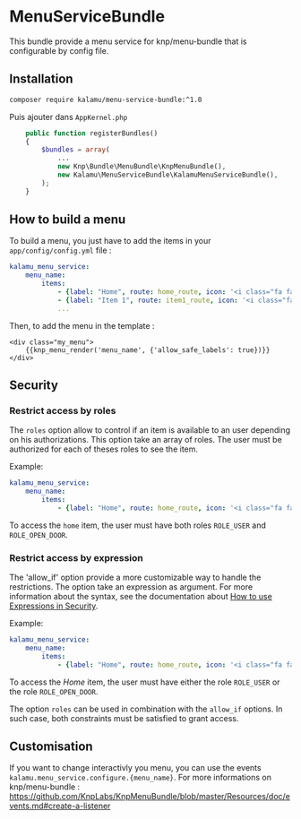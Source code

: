 # MenuServiceBundle

This bundle provide a menu service for knp/menu-bundle that is configurable by config file.

## Installation

``` sh
composer require kalamu/menu-service-bundle:^1.0
```

Puis ajouter dans `AppKernel.php`

``` php
    public function registerBundles()
    {
        $bundles = array(
            ...
            new Knp\Bundle\MenuBundle\KnpMenuBundle(),
            new Kalamu\MenuServiceBundle\KalamuMenuServiceBundle(),
        );
    }
```

## How to build a menu

To build a menu, you just have to add the items in your `app/config/config.yml` file :

``` yaml
kalamu_menu_service:
    menu_name:
        items:
            - {label: "Home", route: home_route, icon: '<i class="fa fa-home"></i>' }
            - {label: "Item 1", route: item1_route, icon: '<i class="fa fa-gear"></i>' }
            ...
```

Then, to add the menu in the template :

``` twig
<div class="my_menu">
    {{knp_menu_render('menu_name', {'allow_safe_labels': true})}}
</div>
```

## Security

### Restrict access by roles

The `roles` option allow to control if an item is available to an user depending
on his authorizations. This option take an array of roles. The user must be
authorized for each of theses roles to see the item.

Example:

``` yaml
kalamu_menu_service:
    menu_name:
        items:
            - {label: "Home", route: home_route, icon: '<i class="fa fa-home"></i>', roles: ['ROLE_USER', 'ROLE_OPEN_DOOR'] }
```

To access the `home` item, the user must have both roles `ROLE_USER` and
`ROLE_OPEN_DOOR`.

### Restrict access by expression

The 'allow_if' option provide a more customizable way to handle the restrictions.
The option take an expression as argument. For more information about the syntax,
see the documentation about [How to use Expressions in Security](http://symfony.com/doc/current/expressions.html#security-complex-access-controls-with-expressions).

Example:

``` yaml
kalamu_menu_service:
    menu_name:
        items:
            - {label: "Home", route: home_route, icon: '<i class="fa fa-home"></i>', allow_if: "has_role('ROLE_USER') or has_role('ROLE_OPEN_DOOR')" }
```

To access the *Home* item, the user must have either the role `ROLE_USER` or
the role `ROLE_OPEN_DOOR`.


The option `roles` can be used in combination with the `allow_if` options.
In such case, both constraints must be satisfied  to grant access.


## Customisation

If you want to change interactivly you menu, you can use the events `kalamu.menu_service.configure.{menu_name}`.
For more informations on knp/menu-bundle : https://github.com/KnpLabs/KnpMenuBundle/blob/master/Resources/doc/events.md#create-a-listener
